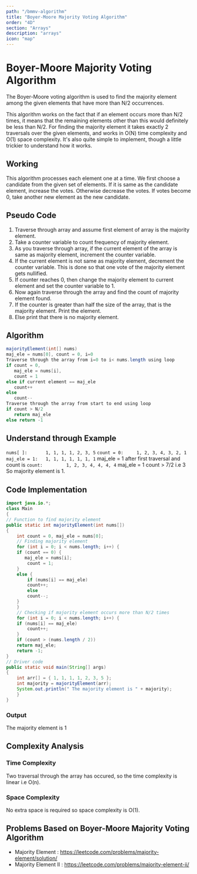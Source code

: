 ```yaml
---
path: "/bmmv-algorithm"
title: "Boyer-Moore Majority Voting Algorithm"
order: "4D"
section: "Arrays"
description: "arrays"
icon: "map"
---
```


# Boyer-Moore Majority Voting Algorithm

The Boyer-Moore voting algorithm is used to find the majority element among the given elements that have more than N/2 occurrences. 

This algorithm works on the fact that if an element occurs more than N/2 times, it means that the remaining elements other than this would definitely be less than N/2.
For finding the majority element it takes exactly 2 traversals over the given elements, and works in O(N) time complexity and O(1) space complexity.
It's also quite simple to implement, though a little trickier to understand how it works.

## Working

This algorithm processes each element one at a time.
We first choose a candidate from the given set of elements. If it is same as the candidate element, increase the votes. Otherwise decrease the votes. If votes become 0, take another new element as the new candidate.

## Pseudo Code

1. Traverse through array and assume first element of array is the majority element.
2. Take a counter variable to count frequency of majority element.
3. As you traverse through array, if the current element of the array is same as majority element, increment the counter variable.
4. If the current element is not same as majority element, decrement the counter variable. This is done so that one vote of the majority element gets nullified.
5. If counter reaches 0, then change the majority element to current element and set the counter variable to 1.
6. Now again traverse through the array and find the count of majority element found.
7. If the counter is greater than half the size of the array, that is the majority element. Print the element.
8. Else print that there is no majority element.

## Algorithm

```java
majorityElement(int[] nums)
maj_ele = nums[0], count = 0, i=0
Traverse through the array from i=0 to i< nums.length using loop 
if count = 0, 
   maj_ele = nums[i], 
   count = 1
else if current element == maj_ele
   count++
else 
   count--
Traverse through the array from start to end using loop
if count > N/2
   return maj_ele  
else return -1
```

## Understand through Example


``` nums[ ]:       1, 1, 1, 1, 2, 3, 5 ```
``` count = 0:     1, 2, 3, 4, 3, 2, 1 ``` 
``` maj_ele = 1:   1, 1, 1, 1, 1, 1, 1 ```
maj_ele = 1 after first traversal
and count is
``` count:         1, 2, 3, 4, 4, 4, 4 ```
maj_ele = 1
count > 7/2 i.e 3
So majority element is 1.
## Code Implementation
```java
import java.io.*;
class Main
{
// Function to find majority element 
public static int majorityElement(int nums[])
{
	int count = 0, maj_ele = nums[0];
	// Finding majority element
	for (int i = 0; i < nums.length; i++) {
	if (count == 0) {
       maj_ele = nums[i];
		count = 1;
	}
	else {
		if (nums[i] == maj_ele)
		count++;
		else
		count--;
	}
	}
	// Checking if majority element occurs more than N/2 times
	for (int i = 0; i < nums.length; i++) {
	if (nums[i] == maj_ele)
		count++;
	}
	if (count > (nums.length / 2))
	return maj_ele;
	return -1;
}
// Driver code
public static void main(String[] args)
{
	int arr[] = { 1, 1, 1, 1, 2, 3, 5 };
	int majority = majorityElement(arr);
	System.out.println(" The majority element is " + majority);
	}
}
```

### Output

The majority element is 1

## Complexity Analysis

### Time Complexity

Two traversal through the array has occured, so the time complexity is linear i.e O(n).

### Space Complexity

No extra space is required so space complexity is O(1).

## Problems Based on Boyer-Moore Majority Voting Algorithm

- Majority Element : 
  https://leetcode.com/problems/majority-element/solution/
- Majority Element II : 
  https://leetcode.com/problems/majority-element-ii/
  
